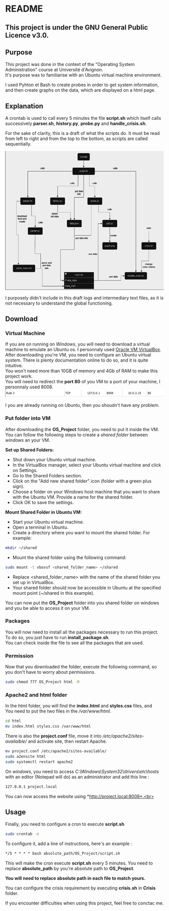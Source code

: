 # README

## This project is under the GNU General Public Licence v3.0.

## Purpose

This project was done in the context of the "Operating System Administration" course at Université d'Avignon.<br>
It's purpose was to familiarise with an Ubuntu virtual machine environment.<br>

I used Pyhton et Bash to create probes in order to get system information, and then create graphs on the data, which are displayed on a html page.<br>

## Explanation

A crontab is used to call every 5 minutes the file **script.sh** which itself calls successively **parser.sh**, **history.py**, **probe.py** and **handle_crisis.sh**.

For the sake of clarity, this is a draft of what the scripts do. It must be read from left to right and from the top to the bottom, as scripts are called sequentially.<br>

![Explanation](explanation.PNG)

I purposely didn't include in this draft logs and intermediary text files, as it is not necessary to understand the global functioning.<br>


## Download

### Virtual Machine

If you are on running on *Windows*, you will need to download a virtual machine to emulate an Ubuntu os. I personnaly used [Oracle VM VirtualBox](https://www.oracle.com/fr/virtualization/technologies/vm/downloads/virtualbox-downloads.html).<br>
After downloading you're VM, you need to configure an Ubuntu virtual system. There is plenty documentation online to do so, and it is quite intuitive.<br>
You won't need more than 10GB of memory and 4Gb of RAM to make this project work.<br>
You will need to redirect the **port 80** of you VM to a port of your machine, I personnaly used 8008.<br>
![example](redirection_port.PNG)

I you are already running on *Ubuntu*, then you shoudn't have any problem.<br>

### Put folder into VM

After downloading the **OS_Project** folder, you need to put it inside the VM.<br>
You can follow the following steps to create a _shared folder_ between *windows* an your VM.<br>

**Set up Shared Folders:**
- Shut down your Ubuntu virtual machine.
- In the VirtualBox manager, select your Ubuntu virtual machine and click on Settings.
- Go to the Shared Folders section.
- Click on the "Add new shared folder" icon (folder with a green plus sign).
- Choose a folder on your Windows host machine that you want to share with the Ubuntu VM. Provide a name for the shared folder.
- Click OK to save the settings.

**Mount Shared Folder in Ubuntu VM:**
- Start your Ubuntu virtual machine.
- Open a terminal in Ubuntu.
- Create a directory where you want to mount the shared folder. For example:
```bash
mkdir ~/shared
```
- Mount the shared folder using the following command:
```bash
sudo mount -t vboxsf <shared_folder_name> ~/shared
```
- Replace <shared_folder_name> with the name of the shared folder you set up in VirtualBox.
- Your shared folder should now be accessible in Ubuntu at the specified mount point (~/shared in this example).

You can now put the **OS_Project** folder into you shared folder on windows and you be able to access it on your VM. 

### Packages

You will now need to install all the packages necessary to run this project.<br>
To do so, you just have to run **install_package.sh**.<br>
You can check inside the file to see all the packages that are used.<br>

### Permission

Now that you downloaded the folder, execute the following command, so you don't have to worry about permissions.<br>
```bash
sudo chmod 777 OS_Project html -R
```

### Apache2 and html folder

In the html folder, you will find the **index.html** and **styles.css** files, and <br>
You need to put the two files in the */var/www/html*.
```bash 
cd html
mv index.html styles.css /var/www/html
```
There is also the **project.conf** file, move it into */etc/apache2/sites-availaible/* and activate site, then restart Apache.<br>
```bash
mv project.conf /etc/apache2/sites-available/
sudo a2ensite html
sudo systemctl restart apache2
```
On *windows*, you need to access *C:\Windows\System32\drivers\etc\hosts* with an editor (Notepad will do) as an administrator and add this line :<br>
```txt
127.0.0.1 project.local
```

You can now access the website using *http://project.local:8008*.<br>


## Usage 

Finally, you need to configure a cron to execute **script.sh**<br>
```bash
sudo crontab -e
```
To configure it, add a line of instructions, here's an example :<br>
```txt
*/5 * * * * bash absolute_path/OS_Project/script.sh
```
This will make the cron execute **script.sh** every 5 minutes. You need to replace **absolute_path** by you're absolute path to **OS_Project**.<br>

**You will need to replace absolute path in each file to match yours.**<br>

You can configure the crisis requirement by executing **crisis.sh** in **Crisis** folder.<br>

If you encounter difficulties when using this project, feel free to conctac me.

